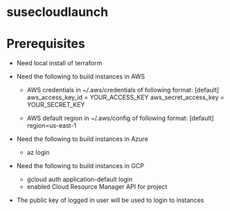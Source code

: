 # susecloudlaunch

# Prerequisites
- Need local install of terraform

- Need the following to build instances in AWS

    - AWS credentials in ~/.aws/credentials of following format:
        [default]
        aws_access_key_id = YOUR_ACCESS_KEY
        aws_secret_access_key = YOUR_SECRET_KEY

    - AWS default region in ~/.aws/config of following format:
        [default]
        region=us-east-1


- Need the following to build instances in Azure
    - az login

- Need the following to build instances in GCP
    - gcloud auth application-default login
    - enabled Cloud Resource Manager API for project


- The public key of logged in user will be used to login to instances
